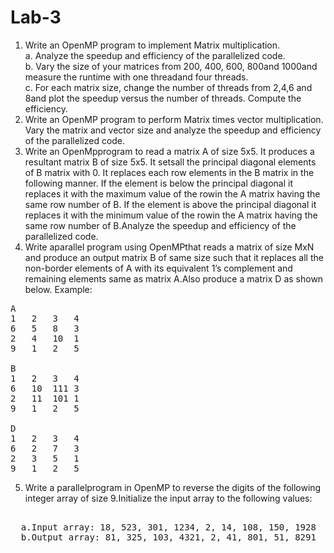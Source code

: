 # Lab-3
1. Write an OpenMP program to implement Matrix multiplication.<br>  a. Analyze the speedup and efficiency of the parallelized code.<br>  b. Vary  the  size  of  your  matrices  from 200,  400,  600,  800and  1000and measure the runtime with one threadand four threads.<br>  c. For each matrix size, change the number of threads from 2,4,6 and 8and plot the speedup versus the number of threads. Compute the efficiency.
2. Write an OpenMP program to perform Matrix times vector multiplication. Vary the matrix and vector size and analyze the speedup and efficiency of the parallelized code.
3. Write an OpenMpprogram to read a matrix A of size 5x5. It produces a resultant matrix B of size 5x5. It setsall the principal diagonal elements of B  matrix  with  0.  It  replaces  each  row  elements  in  the  B  matrix  in  the following  manner.  If  the  element  is  below  the  principal  diagonal  it replaces it with the maximum value of the rowin the A matrix having the same row number of B. If the element is above the principal diagonal it replaces it with the minimum value of the rowin the A matrix having the same  row  number  of  B.Analyze  the  speedup  and  efficiency  of  the parallelized code.
4. Write aparallel program using OpenMPthat reads a matrix of size MxN and produce an output matrix B of same size such that it replaces all the non-border  elements  of  A  with  its  equivalent  1’s  complement  and remaining elements same as matrix A.Also produce a matrix D as shown below.
Example: 
<pre>
A
1   2  	3   4
6   5   8   3
2   4   10  1
9   1   2   5

B
1   2  	3   4
6   10  111 3
2   11  101 1
9   1   2   5

D
1   2  	3   4
6   2   7   3
2   3   5   1
9   1   2   5
</pre>
5. Write a parallelprogram in OpenMP to reverse the digits of the following integer array of size 9.Initialize the input array to the following values:
<pre> 
  a.Input array: 18, 523, 301, 1234, 2, 14, 108, 150, 1928
  b.Output array: 81, 325, 103, 4321, 2, 41, 801, 51, 8291
</pre>
